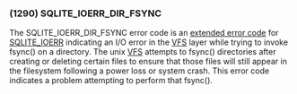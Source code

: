 ### (1290\) SQLITE\_IOERR\_DIR\_FSYNC



 The SQLITE\_IOERR\_DIR\_FSYNC error code is an [extended error code](rescode.html#pve)
 for [SQLITE\_IOERR](rescode.html#ioerr) indicating an I/O error in the [VFS](vfs.html) layer
 while trying to invoke fsync() on a directory. The unix [VFS](vfs.html) attempts
 to fsync() directories after creating or deleting certain files to
 ensure that those files will still appear in the filesystem following
 a power loss or system crash. This error code indicates a problem
 attempting to perform that fsync().





